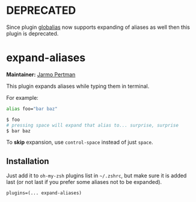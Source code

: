 # DEPRECATED

Since plugin [globalias](https://github.com/robbyrussell/oh-my-zsh/tree/master/plugins/globalias) now supports expanding of aliases as well then this plugin is deprecated.

# expand-aliases

**Maintainer:** [Jarmo Pertman](https://github.com/jarmo)

This plugin expands aliases while typing them in terminal.

For example:
```zsh
alias foo="bar baz"

$ foo
# pressing space will expand that alias to... surprise, surprise
$ bar baz
```

To **skip** expansion, use `control-space` instead of just `space`.

## Installation

Just add it to `oh-my-zsh` plugins list in `~/.zshrc`, but make sure it is added last (or not
last if you prefer some aliases not to be expanded).

`
plugins=(... expand-aliases)
`
